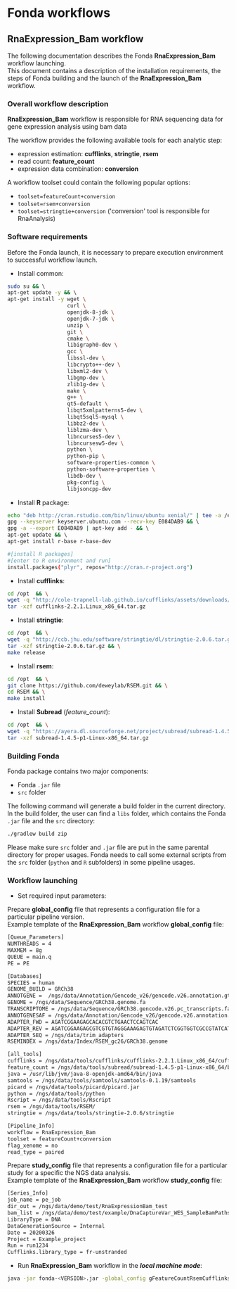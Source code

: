 # Fonda workflows

## RnaExpression_Bam workflow

The following documentation describes the Fonda **RnaExpression_Bam** workflow launching.  
This document contains a description of the installation requirements, the steps of Fonda building and the launch of the **RnaExpression_Bam** workflow.

### Overall workflow description

**RnaExpression_Bam** workflow is responsible for RNA sequencing data for gene expression analysis using bam data

The workflow provides the following available tools for each analytic step:
- expression estimation: **cufflinks**, **stringtie**, **rsem**
- read count: **feature_count**
- expression data combination: **conversion**

A workflow toolset could contain the following popular options:

- `toolset=featureCount+conversion`
- `toolset=rsem+conversion`
- `toolset=stringtie+conversion` ('conversion' tool is responsible for RnaAnalysis)

### Software requirements

Before the Fonda launch, it is necessary to prepare execution environment to successful workflow launch. 

-  Install common:

``` bash
sudo su && \ 
apt-get update -y && \ 
apt-get install -y wget \
                   curl \
                   openjdk-8-jdk \
                   openjdk-7-jdk \
                   unzip \
                   git \
                   cmake \
                   libigraph0-dev \
                   gcc \
                   libssl-dev \
                   libcrypto++-dev \
                   libxml2-dev \
                   libgmp-dev \
                   zlib1g-dev \
                   make \
                   g++ \
                   qt5-default \
                   libqt5xmlpatterns5-dev \
                   libqt5sql5-mysql \
                   libbz2-dev \
                   liblzma-dev \
                   libncurses5-dev \
                   libncursesw5-dev \
                   python \
                   python-pip \
                   software-properties-common \
                   python-software-properties \
                   libdb-dev \
                   pkg-config \
                   libjsoncpp-dev
```

-  Install **R** package:

``` bash
echo "deb http://cran.rstudio.com/bin/linux/ubuntu xenial/" | tee -a /etc/apt/sources.list && \ 
gpg --keyserver keyserver.ubuntu.com --recv-key E084DAB9 && \ 
gpg -a --export E084DAB9 | apt-key add - && \ 
apt-get update && \ 
apt-get install r-base r-base-dev 

#[install R packages] 
#[enter to R environment and run]
install.packages("plyr", repos="http://cran.r-project.org") 
```

-  Install **cufflinks**:

``` bash
cd /opt  && \
wget -q "http://cole-trapnell-lab.github.io/cufflinks/assets/downloads/cufflinks-2.2.1.Linux_x86_64.tar.gz" && \
tar -xzf cufflinks-2.2.1.Linux_x86_64.tar.gz
```

-  Install **stringtie**:

``` bash
cd /opt  && \
wget -q "http://ccb.jhu.edu/software/stringtie/dl/stringtie-2.0.6.tar.gz" && \
tar -xzf stringtie-2.0.6.tar.gz && \
make release
```

-  Install **rsem**:

``` bash
cd /opt  && \
git clone https://github.com/deweylab/RSEM.git && \
cd RSEM && \
make install
```

-  Install **Subread** (_feature_count_):

``` bash
cd /opt  && \
wget -q "https://ayera.dl.sourceforge.net/project/subread/subread-1.4.5-p1/subread-1.4.5-p1-Linux-x86_64.tar.gz" && \
tar -xzf subread-1.4.5-p1-Linux-x86_64.tar.gz
```

### Building Fonda 

Fonda package contains two major components:

- Fonda `.jar` file
- `src` folder

The following command will generate a build folder in the current directory. In the build folder, the user can find a `libs` folder, which contains the Fonda `.jar` file and the `src` directory:

``` bash
./gradlew build zip
```

Please make sure `src` folder and `.jar` file are put in the same parental directory for proper usages. Fonda needs to call some external scripts from the `src` folder (`python` and `R` subfolders) in some pipeline usages.

### Workflow launching

-   Set required input parameters:

Prepare **global_config** file that represents a configuration file for a particular pipeline version.  
Example template of the **RnaExpression_Bam** workflow **global\_config** file:

``` bash
[Queue_Parameters]
NUMTHREADS = 4
MAXMEM = 8g
QUEUE = main.q
PE = PE

[Databases]
SPECIES = human
GENOME_BUILD = GRCh38
ANNOTGENE =  /ngs/data/Annotation/Gencode_v26/gencode.v26.annotation.gtf
GENOME = /ngs/data/Sequence/GRCh38.genome.fa
TRANSCRIPTOME = /ngs/data/Sequence/GRCh38.gencode.v26.pc_transcripts.fa
ANNOTGENESAF = /ngs/data/Annotation/Gencode_v26/gencode.v26.annotation.saf
ADAPTER_FWD = AGATCGGAAGAGCACACGTCTGAACTCCAGTCAC
ADAPTER_REV = AGATCGGAAGAGCGTCGTGTAGGGAAAGAGTGTAGATCTCGGTGGTCGCCGTATCATT
ADAPTER_SEQ = /ngs/data/trim_adapters
RSEMINDEX = /ngs/data/Index/RSEM_gc26/GRCh38.genome

[all_tools]
cufflinks = /ngs/data/tools/cufflinks/cufflinks-2.2.1.Linux_x86_64/cufflinks
feature_count = /ngs/data/tools/subread/subread-1.4.5-p1-Linux-x86_64/bin/featureCounts
java = /usr/lib/jvm/java-8-openjdk-amd64/bin/java
samtools = /ngs/data/tools/samtools/samtools-0.1.19/samtools
picard = /ngs/data/tools/picard/picard.jar
python = /ngs/data/tools/python
Rscript = /ngs/data/tools/Rscript
rsem = /ngs/data/tools/RSEM/
stringtie = /ngs/data/tools/stringtie-2.0.6/stringtie

[Pipeline_Info]
workflow = RnaExpression_Bam
toolset = featureCount+conversion
flag_xenome = no
read_type = paired
```

Prepare **study_config** file that represents a configuration file for a particular study for a specific the NGS data analysis.  
Example template of the **RnaExpression_Bam** workflow **study\_config** file:

``` bash
[Series_Info]
job_name = pe_job
dir_out = /ngs/data/demo/test/RnaExpressionBam_test
bam_list = /ngs/data/demo/test/example/DnaCaptureVar_WES_SampleBamPaths.txt
LibraryType = DNA
DataGenerationSource = Internal
Date = 20200326
Project = Example_project
Run = run1234
Cufflinks.library_type = fr-unstranded
```

- Run **RnaExpression_Bam** workflow in the **_local machine mode_**:

``` bash
java -jar fonda-<VERSION>.jar -global_config gFeatureCountRsemCufflinksStringtie.txt -study_config sRnaExpressionBam.txt -local
```
